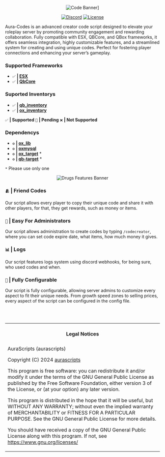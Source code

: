 <div align="center">

![Code Banner](https://cdn.discordapp.com/attachments/1310353117824684092/1310721975093563525/image.png?ex=6752c6b6&is=67517536&hm=f32369653742154e2b9a036933db3bf7f9bebc388122b117be5abdab792f017a&)]

</div>

<div align="center">

[![Discord](https://img.shields.io/badge/Discord%20-Join%20now-blue?logo=discord)](https://discord.gg/nK3cnWsH52)
[![License](https://img.shields.io/github/license/it-scripts/it-drugs?logo=github)]()

</div>

Aura-Codes is an advanced creator code script designed to elevate your roleplay server by promoting community engagement and rewarding collaboration. Fully compatible with ESX, QBCore, and QBox frameworks, it offers seamless integration, highly customizable features, and a streamlined system for creating and using unique codes. Perfect for fostering player connections and enhancing your server’s gameplay.
### Supported Frameworks
- `✅` **| [ESX](https://github.com/esx-framework/esx_core)**
- `✅` **| [QbCore](https://github.com/qbcore-framework/qb-core)**

### Suported Inventorys
- `✅` **| [qb_inventory](https://github.com/qbcore-framework/qb-inventory)**
- `✅` **| [ox_inventory](https://github.com/overextended/ox_inventory)**

`✅` **| Supported** `🔧` **| Pending** `❌` **| Not Supported**

### Dependencys
- `⚙️` **| [ox_lib](https://github.com/overextended/ox_lib)**
- `⚙️` **| [oxmysql](https://github.com/overextended/oxmysql)**
- `⚙️` **| [ox_target](https://github.com/overextended/ox_target)** *
- `⚙️` **| [qb-target](https://github.com/qbcore-framework/qb-target)** *

`*` Please use only one

<div align="center">

![Drugs Features Banner](https://cdn.discordapp.com/attachments/1310353117824684092/1310722056463319060/image_1.png?ex=6752c6ca&is=6751754a&hm=dcf2a4285f5745301ebdfdcf1c47570e95a457b9b2879de1c572567973cad317&)

</div>

### `🫂` **| Friend Codes**
Our script allows every player to copy their unique code and share it with other players, for that, they get rewards, such as money or items.

### `📰` **| Easy For Administrators**
Our script allows administration to create codes by typing `/codecreator`, where you can set code expire date, what items, how much money it gives.

### `📊` **| Logs**
Our script features logs system using discord webhooks, for being sure, who used codes and when.

### `🔧` **| Fully Configurable**
Our script is fully configurable, allowing server admins to customize every aspect to fit their unique needs. From growth speed zones to selling prices, every aspect of the script can be configured in the config file.

<div align="center">

<br>
</div>
<div align="center">
</div>

<br>
<table><tr><td><h4 align='center'>Legal Notices</h4></tr></td>
<tr><td>
AuraScripts (aurascripts)

Copyright (C) 2024 [aurascripts](https://github.com/AuraScripts)

This program is free software: you can redistribute it and/or modify
it under the terms of the GNU General Public License as published by
the Free Software Foundation, either version 3 of the License, or
(at your option) any later version.


This program is distributed in the hope that it will be useful,
but WITHOUT ANY WARRANTY; without even the implied warranty of
MERCHANTABILITY or FITNESS FOR A PARTICULAR PURPOSE.  See the
GNU General Public License for more details.


You should have received a copy of the GNU General Public License
along with this program.
If not, see <https://www.gnu.org/licenses/>
</td></tr></table>
